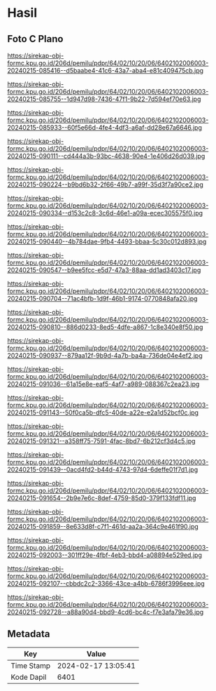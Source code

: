 # Hasil

## Foto C Plano

https://sirekap-obj-formc.kpu.go.id/206d/pemilu/pdpr/64/02/10/20/06/6402102006003-20240215-085416--d5baabe4-41c6-43a7-aba4-e81c409475cb.jpg

https://sirekap-obj-formc.kpu.go.id/206d/pemilu/pdpr/64/02/10/20/06/6402102006003-20240215-085755--1d947d98-7436-47f1-9b22-7d594ef70e63.jpg

https://sirekap-obj-formc.kpu.go.id/206d/pemilu/pdpr/64/02/10/20/06/6402102006003-20240215-085933--60f5e66d-4fe4-4df3-a6af-dd28e67a6646.jpg

https://sirekap-obj-formc.kpu.go.id/206d/pemilu/pdpr/64/02/10/20/06/6402102006003-20240215-090111--cd444a3b-93bc-4638-90e4-1e406d26d039.jpg

https://sirekap-obj-formc.kpu.go.id/206d/pemilu/pdpr/64/02/10/20/06/6402102006003-20240215-090224--b9bd6b32-2f66-49b7-a99f-35d3f7a90ce2.jpg

https://sirekap-obj-formc.kpu.go.id/206d/pemilu/pdpr/64/02/10/20/06/6402102006003-20240215-090334--d153c2c8-3c6d-46e1-a09a-ecec305575f0.jpg

https://sirekap-obj-formc.kpu.go.id/206d/pemilu/pdpr/64/02/10/20/06/6402102006003-20240215-090440--4b784dae-9fb4-4493-bbaa-5c30c012d893.jpg

https://sirekap-obj-formc.kpu.go.id/206d/pemilu/pdpr/64/02/10/20/06/6402102006003-20240215-090547--b9ee5fcc-e5d7-47a3-88aa-dd1ad3403c17.jpg

https://sirekap-obj-formc.kpu.go.id/206d/pemilu/pdpr/64/02/10/20/06/6402102006003-20240215-090704--71ac4bfb-1d9f-46b1-9174-0770848afa20.jpg

https://sirekap-obj-formc.kpu.go.id/206d/pemilu/pdpr/64/02/10/20/06/6402102006003-20240215-090810--886d0233-8ed5-4dfe-a867-1c8e340e8f50.jpg

https://sirekap-obj-formc.kpu.go.id/206d/pemilu/pdpr/64/02/10/20/06/6402102006003-20240215-090937--879aa12f-9b9d-4a7b-ba4a-736de04e4ef2.jpg

https://sirekap-obj-formc.kpu.go.id/206d/pemilu/pdpr/64/02/10/20/06/6402102006003-20240215-091036--61a15e8e-eaf5-4af7-a989-088367c2ea23.jpg

https://sirekap-obj-formc.kpu.go.id/206d/pemilu/pdpr/64/02/10/20/06/6402102006003-20240215-091143--50f0ca5b-dfc5-40de-a22e-e2a1d52bcf0c.jpg

https://sirekap-obj-formc.kpu.go.id/206d/pemilu/pdpr/64/02/10/20/06/6402102006003-20240215-091321--a358ff75-7591-4fac-8bd7-6b212cf3d4c5.jpg

https://sirekap-obj-formc.kpu.go.id/206d/pemilu/pdpr/64/02/10/20/06/6402102006003-20240215-091439--0acd4fd2-b44d-4743-97d4-6deffe01f7d1.jpg

https://sirekap-obj-formc.kpu.go.id/206d/pemilu/pdpr/64/02/10/20/06/6402102006003-20240215-091654--2b9e7e6c-8def-4759-85d0-379f133fdf11.jpg

https://sirekap-obj-formc.kpu.go.id/206d/pemilu/pdpr/64/02/10/20/06/6402102006003-20240215-091859--8e633d8f-c7f1-461d-aa2a-364c9e461f90.jpg

https://sirekap-obj-formc.kpu.go.id/206d/pemilu/pdpr/64/02/10/20/06/6402102006003-20240215-092003--301ff29e-4fbf-4eb3-bbd4-a08894e529ed.jpg

https://sirekap-obj-formc.kpu.go.id/206d/pemilu/pdpr/64/02/10/20/06/6402102006003-20240215-092107--cbbdc2c2-3366-43ce-a4bb-6786f3996eee.jpg

https://sirekap-obj-formc.kpu.go.id/206d/pemilu/pdpr/64/02/10/20/06/6402102006003-20240215-092728--a88a90d4-bbd9-4cd6-bc4c-f7e3afa79e36.jpg


## Metadata

| Key        | Value               |
| ---------- | ------------------- |
| Time Stamp | 2024-02-17 13:05:41 |
| Kode Dapil | 6401                |




